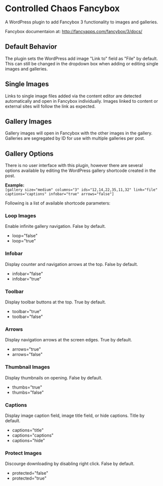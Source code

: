 Controlled Chaos Fancybox
=========================
A WordPress plugin to add Fancybox 3 functionality to images and galleries.

Fancybox documentaion at: http://fancyapps.com/fancybox/3/docs/

## Default Behavior
The plugin sets the WordPress add image "Link to" field as "File" by default. This can still be changed in the dropdown box when adding or editing single images and galleries.

## Single Images
Links to single image files added via the content editor are detected automatically and open in Fancybox individually. Images linked to content or external sites will follow the link as expected.

## Gallery Images
Gallery images will open in Fancybox with the other images in the gallery. Galleries are segregated by ID for use with multiple galleries per post.

## Gallery Options
There is no user interface with this plugin, however there are several options available by editing the WordPress gallery shortcode created in the post.

<strong>Example:</strong><br />
`[gallery size="medium" columns="3" ids="12,14,22,35,11,32" link="file" captions="captions" infobar="true" arrows="false"]`

Following is a list of available shortcode parameters:

### Loop Images
Enable infinite gallery navigation. False by default.
* loop="false"
* loop="true"

### Infobar
Display counter and navigation arrows at the top. False by default.
* infobar="false"
* infobar="true"

### Toolbar
Display toolbar buttons at the top. True by default.
* toolbar="true"
* toolbar="false"

### Arrows
Display navigation arrows at the screen edges. True by default.
* arrows="true"
* arrows="false"

### Thumbnail Images
Display thumbnails on opening. False by default.
* thumbs="true"
* thumbs="false"

### Captions
Display image caption field, image title field, or hide captions. Title by default.
* captions="title"
* captions="captions"
* captions="hide"

### Protect Images
Discourge downloading by disabling right click. False by default.
* protected="false"
* protected="true"
